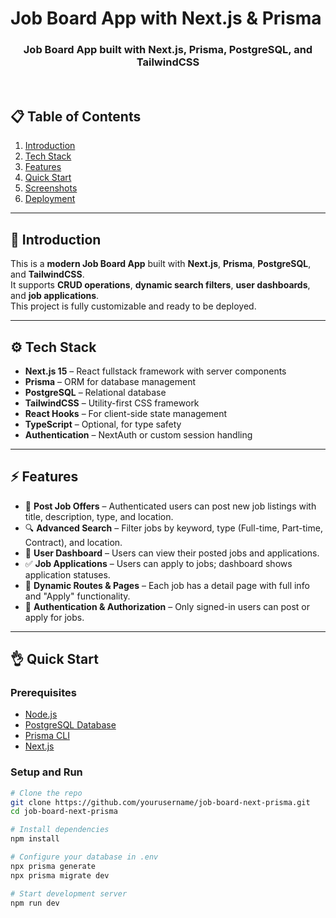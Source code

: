 # Job Board App with Next.js & Prisma

<div align="center">

   <h3 align="center">Job Board App built with Next.js, Prisma, PostgreSQL, and TailwindCSS</h3>
  
  <br />
</div>

## 📋 Table of Contents

1. [Introduction](#-introduction)
2. [Tech Stack](#-tech-stack)
3. [Features](#-features)
4. [Quick Start](#-quick-start)
5. [Screenshots](#-screenshots)
6. [Deployment](#-deployment)

---

## 🚀 Introduction

This is a **modern Job Board App** built with **Next.js**, **Prisma**, **PostgreSQL**, and **TailwindCSS**.  
It supports **CRUD operations**, **dynamic search filters**, **user dashboards**, and **job applications**.  
This project is fully customizable and ready to be deployed.

---

## ⚙️ Tech Stack

* **Next.js 15** – React fullstack framework with server components
* **Prisma** – ORM for database management
* **PostgreSQL** – Relational database
* **TailwindCSS** – Utility-first CSS framework
* **React Hooks** – For client-side state management
* **TypeScript** – Optional, for type safety
* **Authentication** – NextAuth or custom session handling

---

## ⚡️ Features

* 📝 **Post Job Offers** – Authenticated users can post new job listings with title, description, type, and location.
* 🔍 **Advanced Search** – Filter jobs by keyword, type (Full-time, Part-time, Contract), and location.
* 👤 **User Dashboard** – Users can view their posted jobs and applications.
* ✅ **Job Applications** – Users can apply to jobs; dashboard shows application statuses.
* 🔄 **Dynamic Routes & Pages** – Each job has a detail page with full info and "Apply" functionality.
* 🔐 **Authentication & Authorization** – Only signed-in users can post or apply for jobs.

---

## 👌 Quick Start

### Prerequisites

* [Node.js](https://nodejs.org/)
* [PostgreSQL Database](https://www.postgresql.org/)
* [Prisma CLI](https://www.prisma.io/docs/getting-started)
* [Next.js](https://nextjs.org/)

### Setup and Run

```bash
# Clone the repo
git clone https://github.com/yourusername/job-board-next-prisma.git
cd job-board-next-prisma

# Install dependencies
npm install

# Configure your database in .env
npx prisma generate
npx prisma migrate dev

# Start development server
npm run dev
